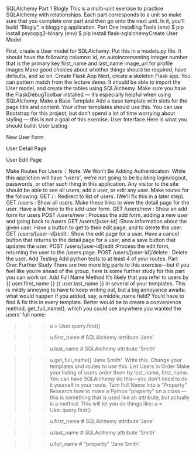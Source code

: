 SQLAlchemy Part 1
Blogly
This is a multi-unit exercise to practice SQLAlchemy with relationships. Each part corresponds to a unit so make sure that you complete one part and then go onto the next unit.
In it, you’ll build “Blogly”, a blogging application.
Part One
Installing Tools
(env) $ pip install psycopg2-binary
(env) $ pip install flask-sqlalchemy
​
Create User Model

First, create a User model for SQLAlchemy. Put this in a models.py file.
It should have the following columns:
id, an autoincrementing integer number that is the primary key
first_name and last_name
image_url for profile images
Make good choices about whether things should be required, have defaults, and so on.
Create Flask App
Next, create a skeleton Flask app. You can pattern match from the lecture demo.
It should be able to import the User model, and create the tables using SQLAlchemy. Make sure you have the FlaskDebugToolbar installed — it’s especially helpful when using SQLAlchemy.
Make a Base Template
Add a base template with slots for the page title and content. Your other templates should use this.
You can use Bootstrap for this project, but don’t spend a lot of time worrying about styling — this is not a goal of this exercise.
User Interface
Here is what you should build:
User Listing

New User Form

User Detail Page

User Edit Page

Make Routes For Users
💡
Note: We Won’t Be Adding Authentication. While this appliction will have “users”, we’re not going to be building login/logout, passwords, or other such thing in this application. Any visitor to the site should be able to see all users, add a user, or edit any user.
Make routes for the following:
GET / : Redirect to list of users. (We’ll fix this in a later step).
GET /users : Show all users. Make these links to view the detail page for the user. Have a link here to the add-user form.
GET /users/new : Show an add form for users
POST /users/new : Process the add form, adding a new user and going back to /users
GET /users/[user-id] :Show information about the given user. Have a button to get to their edit page, and to delete the user.
GET /users/[user-id]/edit : Show the edit page for a user. Have a cancel button that returns to the detail page for a user, and a save button that updates the user.
POST /users/[user-id]/edit :Process the edit form, returning the user to the /users page.
POST /users/[user-id]/delete : Delete the user.
Add Testing
Add python tests to at least 4 of your routes.
Part One: Further Study
There are two more big parts to this exercise—but if you feel like you’re ahead of the group, here is some further study for this part you can work on.
Add Full Name Method
It’s likely that you refer to users by {{ user.first_name }} {{ user.last_name }} in several of your templates. This is mildly annoying to have to keep writing out, but a big annoyance awaits: what would happen if you added, say, a middle_name field? You’d have to find & fix this in every template.
Better would be to create a convenience method, get_full_name(), which you could use anywhere you wanted the users’ full name:
>>> u = User.query.first()

>>> u.first_name    # SQLAlchemy attribute
'Jane'

>>> u.last_name     # SQLAlchemy attribute
'Smith'

>>> u.get_full_name()
'Jane Smith'
​
Write this.
Change your templates and routes to use this.
List Users In Order
Make your listing of users order them by last_name, first_name.
You can have SQLAlchemy do this—you don’t need to do it yourself in your route.
Turn Full Name Into a “Property”
Research how to make a Python “property” on a class — this is something that is used like an attribute, but actually is a method. This will let you do things like:
>>> u = User.query.first()

>>> u.first_name    # SQLAlchemy attribute
'Jane'

>>> u.last_name     # SQLAclhemy attribute
'Smith'

>>> u.full_name     # "property"
'Jane Smith'
